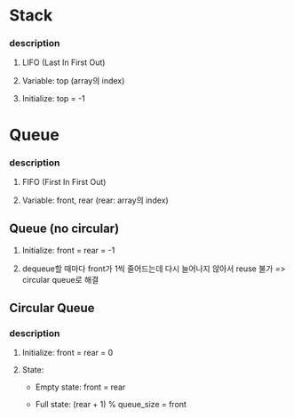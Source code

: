 # Stack
### description
1. LIFO (Last In First Out)   

2. Variable: top (array의 index)   

3. Initialize: top = -1   

# Queue
### description
1. FIFO (First In First Out)   

2. Variable: front, rear (rear: array의 index)   

## Queue (no circular)

1. Initialize: front = rear = -1   

2. dequeue할 때마다 front가 1씩 줄어드는데 다시 늘어나지 않아서 reuse 불가 => circular queue로 해결   

## Circular Queue
### description
1. Initialize: front = rear = 0   

2. State:   
    * Empty state: front = rear   

    * Full state: (rear + 1) % queue_size = front   
